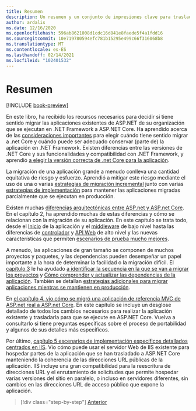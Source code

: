 ```yaml
---
title: Resumen
description: Un resumen y un conjunto de impresiones clave para trasladar las aplicaciones ASP.NET MVC y Web API 2 a ASP.NET Core.
author: ardalis
ms.date: 12/16/2020
ms.openlocfilehash: 596ab8621008d1cdc16d841e8faede5f4a1fdd16
ms.sourcegitcommit: 10e719780594efc781b15295e499c66f316068b8
ms.translationtype: MT
ms.contentlocale: es-ES
ms.lasthandoff: 02/14/2021
ms.locfileid: "102401532"
---
```

# <a name="summary"></a>Resumen

[!INCLUDE [book-preview](../../../includes/book-preview.md)]

En este libro, ha recibido los recursos necesarios para decidir si tiene sentido migrar las aplicaciones existentes de ASP.NET de su organización que se ejecutan en .NET Framework a ASP.NET Core. Ha aprendido acerca de las [consideraciones importantes](migration-considerations.md) para elegir cuándo tiene sentido migrar a .net Core y cuándo puede ser adecuado conservar (parte de) la aplicación en .NET Framework. Existen diferencias entre las versiones de .NET Core y sus funcionalidades y compatibilidad con .NET Framework, y aprendió [a elegir la versión correcta de .net Core para la aplicación](choose-net-core-version.md).

La migración de una aplicación grande a menudo conlleva una cantidad equitativa de riesgo y esfuerzo. Aprendió a mitigar este riesgo mediante el uso de una o varias [estrategias de migración incremental](incremental-migration-strategies.md) junto con varias [estrategias de implementación](deployment-strategies.md) para mantener las aplicaciones migradas parcialmente que se ejecutan en producción.

Existen muchas [diferencias arquitectónicas entre ASP.net y ASP.net Core](architectural-differences.md). En el capítulo 2, ha aprendido muchas de estas diferencias y cómo se relacionan con la migración de su aplicación. En este capítulo se trata todo, desde el [Inicio](app-startup-differences.md) de la aplicación y el [middleware](middleware-modules-handlers.md) de bajo nivel hasta las diferencias de [controlador](controller-differences.md) y [API Web](webapi-differences.md) de alto nivel y las nuevas características que permiten [escenarios de prueba mucho mejores](testing-differences.md).

A menudo, las aplicaciones de gran tamaño se componen de muchos proyectos y paquetes, y las dependencias pueden desempeñar un papel importante a la hora de determinar la facilidad o la migración difícil. El [capítulo 3](migrate-large-solutions.md) le ha ayudado [a identificar la secuencia en la que se van a migrar los proyectos](identify-migration-sequence.md) y [Cómo comprender y actualizar las dependencias de la aplicación](understand-update-dependencies.md). También se detallan [estrategias adicionales para migrar aplicaciones mientras se mantienen en producción](strategies-migrating-in-production.md).

En [el capítulo 4, vio cómo se migró una aplicación de referencia MVC de ASP.net real a ASP.net Core](example-migration-eshop.md). En este capítulo se incluye un desglose detallado de todos los cambios necesarios para realizar la aplicación existente y trasladarla para que se ejecute en ASP.NET Core. Vuelva a consultarlo si tiene preguntas específicas sobre el proceso de portabilidad y algunos de sus detalles más específicos.

Por último, [capítulo 5 escenarios de implementación específicos detallados centrados en IIS](deployment-scenarios.md). Vio cómo puede usar el servidor Web de IIS existente para hospedar partes de la aplicación que se han trasladado a ASP.NET Core manteniendo la coherencia de las direcciones URL públicas de la aplicación. IIS incluye una gran compatibilidad para la reescritura de direcciones URL y el enrutamiento de solicitudes que permite hospedar varias versiones del sitio en paralelo, o incluso en servidores diferentes, sin cambios en las direcciones URL de acceso público que expone la aplicación.

>[!div class="step-by-step"]
>[Anterior](deployment-scenarios.md)

